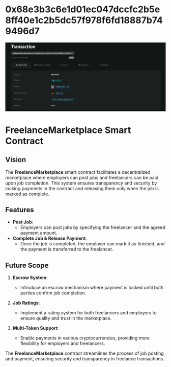 # 0x68e3b3c6e1d01ec047dccfc2b5e8ff40e1c2b5dc57f978f6fd18887b749496d7


![alt text](image.png)

# FreelanceMarketplace Smart Contract

## Vision

The **FreelanceMarketplace** smart contract facilitates a decentralized marketplace where employers can post jobs and freelancers can be paid upon job completion. This system ensures transparency and security by locking payments in the contract and releasing them only when the job is marked as complete.

## Features

- **Post Job**:
  - Employers can post jobs by specifying the freelancer and the agreed payment amount.
- **Complete Job & Release Payment**:
  - Once the job is completed, the employer can mark it as finished, and the payment is transferred to the freelancer.

## Future Scope

1. **Escrow System**:

   - Introduce an escrow mechanism where payment is locked until both parties confirm job completion.

2. **Job Ratings**:

   - Implement a rating system for both freelancers and employers to ensure quality and trust in the marketplace.

3. **Multi-Token Support**:
   - Enable payments in various cryptocurrencies, providing more flexibility for employers and freelancers.

The **FreelanceMarketplace** contract streamlines the process of job posting and payment, ensuring security and transparency in freelance transactions.
